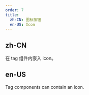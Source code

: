 ```yaml
---
order: 7
title:
  zh-CN: 图标按钮
  en-US: Icon
---
```


## zh-CN

在 tag 组件内嵌入 icon。

## en-US

Tag components can contain an icon.
